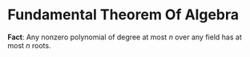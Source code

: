 # Fundamental Theorem Of Algebra

**Fact**: Any nonzero polynomial of degree at most $n$ over any field has at most $n$ roots. 